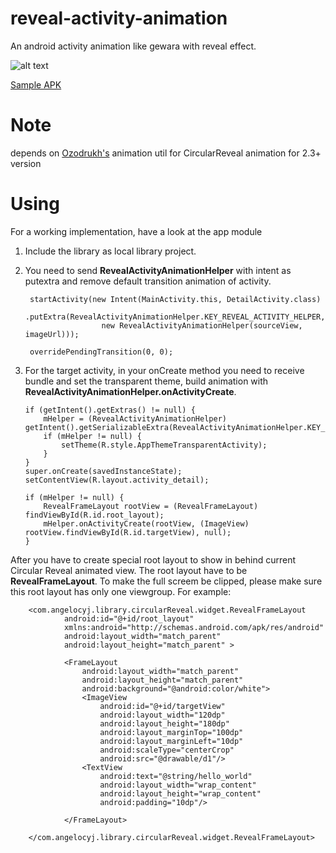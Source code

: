 # reveal-activity-animation
An android activity animation like gewara with reveal effect.

![alt text](http://7xnpdq.com1.z0.glb.clouddn.com/reveal4.gif)

[Sample APK](http://7xnpdq.com1.z0.glb.clouddn.com/app-debug-unaligned.apk)

# Note
depends on [Ozodrukh's](https://github.com/ozodrukh/CircularReveal "CircularReveal") animation util for CircularReveal animation for 2.3+ version
# Using
For a working implementation, have a look at the app module

1. Include the library as local library project.

2. You need to send **RevealActivityAnimationHelper** with intent as putextra and remove default transition animation of activity.

        
        startActivity(new Intent(MainActivity.this, DetailActivity.class)
                    .putExtra(RevealActivityAnimationHelper.KEY_REVEAL_ACTIVITY_HELPER,
                        new RevealActivityAnimationHelper(sourceView, imageUrl)));
                        
        overridePendingTransition(0, 0);
                

3.  For the target activity, in your onCreate method you need to receive bundle and set the transparent theme, build animation with **RevealActivityAnimationHelper.onActivityCreate**.

    
        if (getIntent().getExtras() != null) {
            mHelper = (RevealActivityAnimationHelper) getIntent().getSerializableExtra(RevealActivityAnimationHelper.KEY_REVEAL_ACTIVITY_HELPER);
            if (mHelper != null) {
                setTheme(R.style.AppThemeTransparentActivity);
            }
        }
        super.onCreate(savedInstanceState);
        setContentView(R.layout.activity_detail);

        if (mHelper != null) {
            RevealFrameLayout rootView = (RevealFrameLayout) findViewById(R.id.root_layout);
            mHelper.onActivityCreate(rootView, (ImageView) rootView.findViewById(R.id.targetView), null);
        }


   After you have to create special root layout to show in behind current Circular Reveal animated view. The root layout have to be **RevealFrameLayout**. To make the full screem be clipped, please make sure this root layout has only one viewgroup. For example:

        <com.angelocyj.library.circularReveal.widget.RevealFrameLayout
                android:id="@+id/root_layout"
                xmlns:android="http://schemas.android.com/apk/res/android"
                android:layout_width="match_parent"
                android:layout_height="match_parent" >
            
                <FrameLayout
                    android:layout_width="match_parent"
                    android:layout_height="match_parent"
                    android:background="@android:color/white">
                    <ImageView
                        android:id="@+id/targetView"
                        android:layout_width="120dp"
                        android:layout_height="180dp"
                        android:layout_marginTop="100dp"
                        android:layout_marginLeft="10dp"
                        android:scaleType="centerCrop"
                        android:src="@drawable/d1"/>
                    <TextView
                        android:text="@string/hello_world"
                        android:layout_width="wrap_content"
                        android:layout_height="wrap_content"
                        android:padding="10dp"/>
            
                </FrameLayout>
            
        </com.angelocyj.library.circularReveal.widget.RevealFrameLayout>



